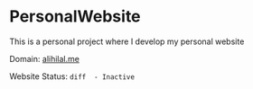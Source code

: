 # PersonalWebsite

This is a personal project where I develop my personal website

Domain: [alihilal.me](www.alihilal.me) 

Website Status: ```diff  - Inactive ```
